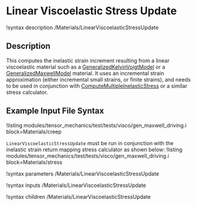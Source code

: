 # Linear Viscoelastic Stress Update

!syntax description /Materials/LinearViscoelasticStressUpdate

## Description

This computes the inelastic strain increment resulting from a linear viscoelastic material such as a [GeneralizedKelvinVoigtModel](/GeneralizedKelvinVoigtModel.md) or a [GeneralizedMaxwellModel](/GeneralizedMaxwellModel.md) material. It uses an incremental strain approximation (either incremental small strains, or finite strains), and needs to be used in conjunction with [ComputeMultipleInelasticStress](/ComputeMultipleInelasticStress.md) or a similar stress calculator.

## Example Input File Syntax

!listing modules/tensor_mechanics/test/tests/visco/gen_maxwell_driving.i block=Materials/creep

`LinearViscoelasticStressUpdate` must be run in conjunction with the inelastic strain return mapping stress calculator as shown below:
!listing modules/tensor_mechanics/test/tests/visco/gen_maxwell_driving.i block=Materials/stress

!syntax parameters /Materials/LinearViscoelasticStressUpdate

!syntax inputs /Materials/LinearViscoelasticStressUpdate

!syntax children /Materials/LinearViscoelasticStressUpdate
